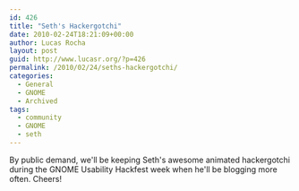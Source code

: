 ```yaml
---
id: 426
title: "Seth's Hackergotchi"
date: 2010-02-24T18:21:09+00:00
author: Lucas Rocha
layout: post
guid: http://www.lucasr.org/?p=426
permalink: /2010/02/24/seths-hackergotchi/
categories:
  - General
  - GNOME
  - Archived
tags:
  - community
  - GNOME
  - seth
---
```

By public demand, we'll be keeping Seth's awesome animated hackergotchi during
the GNOME Usability Hackfest week when he'll be blogging more often. Cheers!

